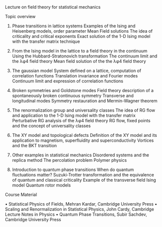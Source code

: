 
Lecture on field theory for statistical mechanics

Topic overview

1.	Phase transitions in lattice systems
Examples of the Ising and Heisenberg models, order parameter
Mean Field solutions
The idea of criticality and critical exponents
Exact solution of the 1-D Ising model with the transfer matrix technique

2.	From the Ising model in the lattice to a field theory in the continuum 
Using the Hubbard-Stratonovich transformation
The continuum limit and the λφ4 field theory
Mean field solution of the the λφ4 field theory

3.	The gaussian model
System defined on a lattice, computation of correlation functions
Translation invariance and Fourier modes
Continuum limit and expression of correlation functions

4.	Broken symmetries and Goldstone modes
Field theory description of a spontaneously broken continuous symmetry
Transverse and longitudinal modes
Symmetry restauration and Mermin-Wagner theorem

5.	The renormalization group and universality classes
The idea of RG flow and application to the 1-D Ising model with the transfer matrix
Perturbative RG analysis of the λφ4 field theory
RG flow, fixed points and the concept of universality classes

6.	The XY model and topological defects
Definition of the XY model and its application to magnetism, superfluidity and superconductivity
Vortices and the BKT transition

7.	Other examples in statistical mechanics
Disordered systems and the replica method
The percolation problem
Polymer physics

8.	Introduction to quantum phase transitions
When do quantum fluctuations matter?
Suzuki-Trotter transformation and the equivalence of quantum and classical criticality
Example of the transverse field Ising model
Quantum rotor models



Course Material

•	Statistical Physics of Fields, Mehran Kardar, Cambridge University Press
•	Scaling and Renormalization in Statistical Physics, John Cardy, Cambridge Lecture Notes in Physics 
•	Quantum Phase Transitions, Subir Sachdev, Cambridge University Press

